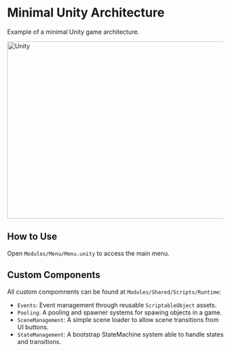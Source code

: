 # Minimal Unity Architecture

Example of a minimal Unity game architecture.

<img width="521" height="411" alt="Unity" src="https://github.com/user-attachments/assets/7ee08087-28e8-4412-9f84-9cea14087a70" />

## How to Use

Open `Modules/Menu/Menu.unity` to access the main menu.

## Custom Components

All custom compomnents can be found at `Modules/Shared/Scripts/Runtime`:

- `Events`: Event management through reusable `ScriptableObject` assets.
- `Pooling`: A pooling and spawner systems for spawing objects in a game.
- `SceneManagement`: A simple scene loader to allow scene transitions from UI buttons.
- `StateManagement`: A bootstrap StateMachine system able to handle states and transitions.
